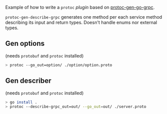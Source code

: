 Example of how to write a `protoc` *plugin* based on 
[protoc-gen-go-grpc](https://github.com/grpc/grpc-go/tree/master/cmd/protoc-gen-go-grpc). 

`protoc-gen-describe-grpc` generates one method per each service method describing its input and
return types. Doesn't handle enums nor external types.

## Gen options
(needs `protobuf` and `protoc` installed)
```bash
> protoc --go_out=option/ ./option/option.proto
```

## Gen describer 
(needs `protobuf` and `protoc` installed)
 
```bash
> go install .
> protoc --describe-grpc_out=out/ --go_out=out/ ./server.proto
```
 